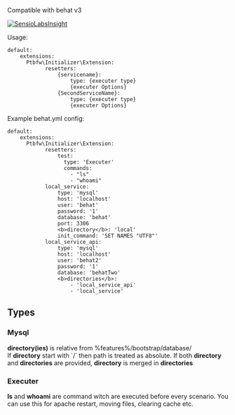 Compatible with behat v3

[![SensioLabsInsight](https://insight.sensiolabs.com/projects/89d83982-c16c-47df-8f3c-1b40d6621a64/big.png)](https://insight.sensiolabs.com/projects/89d83982-c16c-47df-8f3c-1b40d6621a64)

Usage:
```
default:
    extensions:
      Ptbfw\Initializer\Extension:
            resetters:
                {servicename}:
                    type: {executer type}
                    {executer Options}
                {SecondServiceName}:
                    type: {executer type}
                    {executer Options}
```

Example behat.yml config:

```
default:
    extensions:
      Ptbfw\Initializer\Extension:
            resetters:
                test:
                  type: 'Executer'
                  commands:
                    - "ls"
                    - "whoami"
            local_service:
                type: 'mysql'
                host: 'localhost'
                user: 'behat'
                password: '1'
                database: 'behat'
                port: 3306
                <b>directory</b>: 'local'
                init_command: 'SET NAMES "UTF8"'
            local_service_api:
                type: 'mysql'
                host: 'localhost'
                user: 'behat2'
                password: '1'
                database: 'behatTwo'
                <b>directories</b>:
                    - 'local_service_api'
                    - 'local_service'
```

<h2>Types</h2>

<h3>Mysql</h3>
<b>directory(ies)</b> is relative from %features%/bootstrap/database/<br>
If <b>directory</b> start with `/` then path is treated as absolute.
</pre>
If both <b>directory</b> and <b>directories</b> are provided, <b>directory</b> is merged in <b>directories</b>

<h3>Executer</h3>
<b>ls</b> and <b>whoami</b> are command witch are executed before every scenario.
You can use this for apache restart, moving files, clearing cache etc.
